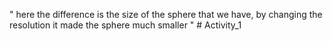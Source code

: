 " here the difference is the size of the sphere that we have, by changing the resolution it made the sphere much smaller " # Activity_1
